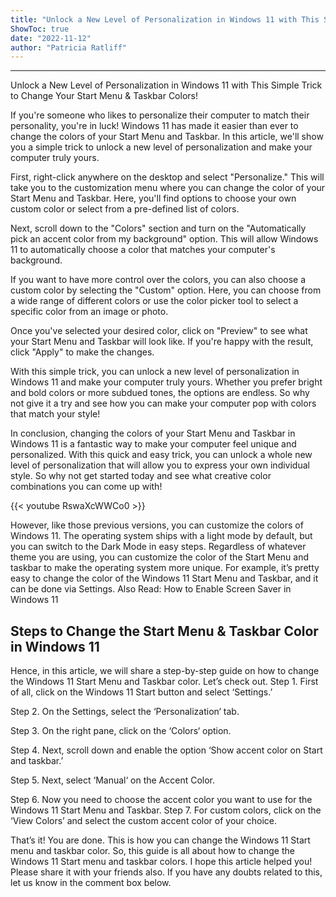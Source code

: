 ```yaml
---
title: "Unlock a New Level of Personalization in Windows 11 with This Simple Trick to Change Your Start Menu & Taskbar Colors!"
ShowToc: true 
date: "2022-11-12"
author: "Patricia Ratliff"
---
```

*****
Unlock a New Level of Personalization in Windows 11 with This Simple Trick to Change Your Start Menu & Taskbar Colors!

If you're someone who likes to personalize their computer to match their personality, you're in luck! Windows 11 has made it easier than ever to change the colors of your Start Menu and Taskbar. In this article, we'll show you a simple trick to unlock a new level of personalization and make your computer truly yours.

First, right-click anywhere on the desktop and select "Personalize." This will take you to the customization menu where you can change the color of your Start Menu and Taskbar. Here, you'll find options to choose your own custom color or select from a pre-defined list of colors.

Next, scroll down to the "Colors" section and turn on the "Automatically pick an accent color from my background" option. This will allow Windows 11 to automatically choose a color that matches your computer's background.

If you want to have more control over the colors, you can also choose a custom color by selecting the "Custom" option. Here, you can choose from a wide range of different colors or use the color picker tool to select a specific color from an image or photo.

Once you've selected your desired color, click on "Preview" to see what your Start Menu and Taskbar will look like. If you're happy with the result, click "Apply" to make the changes.

With this simple trick, you can unlock a new level of personalization in Windows 11 and make your computer truly yours. Whether you prefer bright and bold colors or more subdued tones, the options are endless. So why not give it a try and see how you can make your computer pop with colors that match your style!

In conclusion, changing the colors of your Start Menu and Taskbar in Windows 11 is a fantastic way to make your computer feel unique and personalized. With this quick and easy trick, you can unlock a whole new level of personalization that will allow you to express your own individual style. So why not get started today and see what creative color combinations you can come up with!

{{< youtube RswaXcWWCo0 >}} 



However, like those previous versions, you can customize the colors of Windows 11. The operating system ships with a light mode by default, but you can switch to the Dark Mode in easy steps.
Regardless of whatever theme you are using, you can customize the color of the Start Menu and taskbar to make the operating system more unique. For example, it’s pretty easy to change the color of the Windows 11 Start Menu and Taskbar, and it can be done via Settings.
Also Read: How to Enable Screen Saver in Windows 11

 
## Steps to Change the Start Menu & Taskbar Color in Windows 11


Hence, in this article, we will share a step-by-step guide on how to change the Windows 11 Start Menu and Taskbar color. Let’s check out.
Step 1. First of all, click on the Windows 11 Start button and select ‘Settings.’

Step 2. On the Settings, select the ‘Personalization‘ tab.

Step 3. On the right pane, click on the ‘Colors‘ option.

Step 4. Next, scroll down and enable the option ‘Show accent color on Start and taskbar.’

Step 5. Next, select ‘Manual‘ on the Accent Color.

Step 6. Now you need to choose the accent color you want to use for the Windows 11 Start Menu and Taskbar.
Step 7. For custom colors, click on the ‘View Colors’ and select the custom accent color of your choice.


That’s it! You are done. This is how you can change the Windows 11 Start menu and taskbar color.
So, this guide is all about how to change the Windows 11 Start menu and taskbar colors. I hope this article helped you! Please share it with your friends also. If you have any doubts related to this, let us know in the comment box below.




